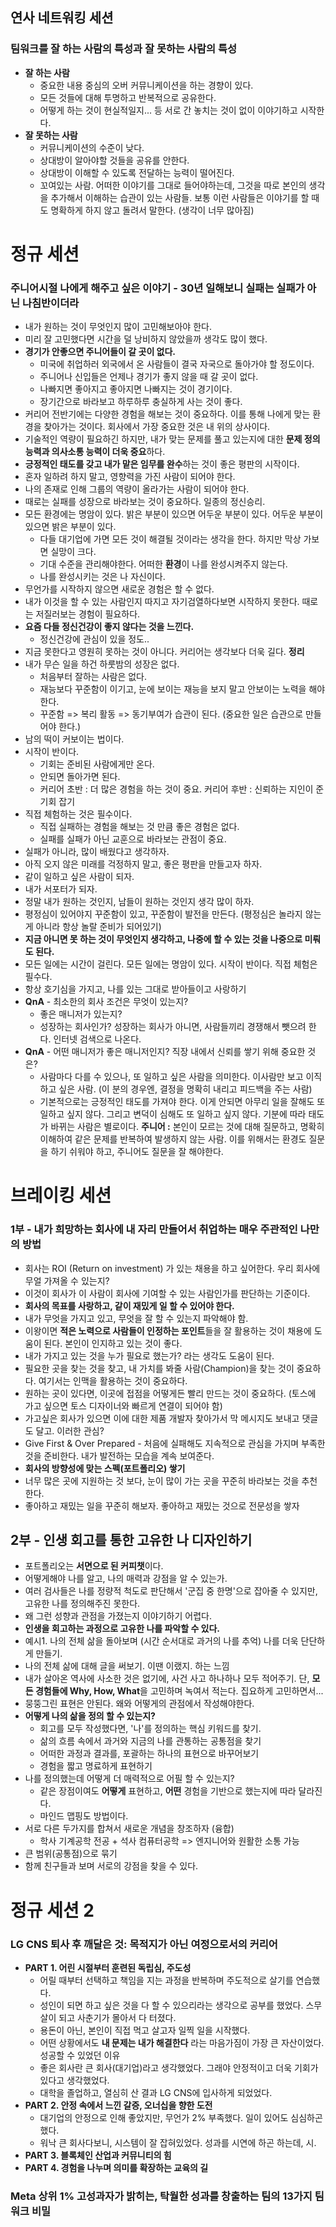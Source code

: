 ## 연사 네트워킹 세션
### 팀워크를 잘 하는 사람의 특성과 잘 못하는 사람의 특성
- **잘 하는 사람**
	- 중요한 내용 중심의 오버 커뮤니케이션을 하는 경향이 있다.
	- 모든 것들에 대해 투명하고 반복적으로 공유한다.
	- 어떻게 하는 것이 현실적일지... 등 서로 간 놓치는 것이 없이 이야기하고 시작한다.
- **잘 못하는 사람**
	- 커뮤니케이션의 수준이 낮다. 
	- 상대방이 알아야할 것들을 공유를 안한다.
	- 상대방이 이해할 수 있도록 전달하는 능력이 떨어진다.
	- 꼬여있는 사람. 어떠한 이야기를 그대로 들어야하는데, 그것을 따로 본인의 생각을 추가해서 이해하는 습관이 있는 사람들. 보통 이런 사람들은 이야기를 할 때도 명확하게 하지 않고 돌려서 말한다. (생각이 너무 많아짐)
# 정규 세션
### 주니어시절 나에게 해주고 싶은 이야기 - 30년 일해보니 실패는 실패가 아닌 나침반이더라
- 내가 원하는 것이 무엇인지 많이 고민해보아야 한다.
- 미리 잘 고민했다면 시간을 덜 낭비하지 않았을까 생각도 많이 했다.
- **경기가 안좋으면 주니어들이 갈 곳이 없다.**
	- 미국에 취업하러 외국에서 온 사람들이 결국 자국으로 돌아가야 할 정도이다.
	- 주니어나 신입들은 언제나 경기가 좋지 않을 때 갈 곳이 없다.
	- 나빠지면 좋아지고 좋아지면 나빠지는 것이 경기이다. 
	- 장기간으로 바라보고 하루하루 충실하게 사는 것이 좋다.
- 커리어 전반기에는 다양한 경험을 해보는 것이 중요하다. 이를 통해 나에게 맞는 환경을 찾아가는 것이다. 회사에서 가장 중요한 것은 내 위의 상사이다.
- 기술적인 역량이 필요하긴 하지만, 내가 맞는 문제를 풀고 있는지에 대한 **문제 정의 능력과 의사소통 능력이 더욱 중요**하다.
- **긍정적인 태도를 갖고 내가 맡은 임무를 완수**하는 것이 좋은 평판의 시작이다.
- 혼자 일하려 하지 말고, 영향력을 가진 사람이 되어야 한다.
- 나의 존재로 인해 그룹의 역량이 올라가는 사람이 되어야 한다.
- 때로는 실패를 성장으로 바라보는 것이 중요하다. 일종의 정신승리.
- 모든 환경에는 명암이 있다. 밝은 부분이 있으면 어두운 부분이 있다. 어두운 부분이 있으면 밝은 부분이 있다.
	- 다들 대기업에 가면 모든 것이 해결될 것이라는 생각을 한다. 하지만 막상 가보면 실망이 크다.
	- 기대 수준을 관리해야한다. 어떠한 **환경**이 나를 완성시켜주지 않는다.
	- 나를 완성시키는 것은 나 자신이다.
- 무언가를 시작하지 않으면 새로운 경험은 할 수 없다.
- 내가 이것을 할 수 있는 사람인지 따지고 자기검열하다보면 시작하지 못한다. 때로는 저질러보는 경험이 필요하다.
- **요즘 다들 정신건강이 좋지 않다는 것을 느낀다.**
	- 정신건강에 관심이 있을 정도..
- 지금 못한다고 영원히 못하는 것이 아니다. 커리어는 생각보다 더욱 길다.
**정리**
- 내가 무슨 일을 하건 하룻밤의 성장은 없다.
	- 처음부터 잘하는 사람은 없다.
	- 재능보다 꾸준함이 이기고, 눈에 보이는 재능을 보지 말고 안보이는 노력을 해야한다.
	- 꾸준함 => 복리 활동 => 동기부여가 습관이 된다. (중요한 일은 습관으로 만들어야 한다.)
- 남의 떡이 커보이는 법이다.
- 시작이 반이다. 
	- 기회는 준비된 사람에게만 온다.
	- 안되면 돌아가면 된다.
	- 커리어 초반 : 더 많은 경험을 하는 것이 중요. 커리어 후반 : 신뢰하는 지인이 준 기회 잡기
- 직접 체험하는 것은 필수이다.
	- 직접 실패하는 경험을 해보는 것 만큼 좋은 경험은 없다.
	- 실패를 실패가 아닌 교훈으로 바라보는 관점이 중요.
- 실패가 아니라, 많이 배웠다고 생각하자.
- 아직 오지 않은 미래를 걱정하지 말고, 좋은 평판을 만들고자 하자.
- 같이 일하고 싶은 사람이 되자.
- 내가 서포터가 되자.
- 정말 내가 원하는 것인지, 남들이 원하는 것인지 생각 많이 하자.
- 평정심이 있어야지 꾸준함이 있고, 꾸준함이 발전을 만든다. (평정심은 놀라지 않는게 아니라 항상 놀랄 준비가 되어있기)
- **지금 아니면 못 하는 것이 무엇인지 생각하고, 나중에 할 수 있는 것을 나중으로 미뤄도 된다.**
- 모든 일에는 시간이 걸린다. 모든 일에는 명암이 있다. 시작이 반이다. 직접 체험은 필수다. 
- 항상 호기심을 가지고, 나를 있는 그대로 받아들이고 사랑하기
- **QnA** - 최소한의 회사 조건은 무엇이 있는지?
	- 좋은 매니저가 있는지?
	- 성장하는 회사인가? 성장하는 회사가 아니면, 사람들끼리 경쟁해서 뺏으려 한다. 인터넷 검색으로 나온다.
- **QnA** - 어떤 매니저가 좋은 매니저인지? 직장 내에서 신뢰를 쌓기 위해 중요한 것은?
	- 사람마다 다를 수 있으나, 또 일하고 싶은 사람을 의미한다. 이사람만 보고 이직하고 싶은 사람. (이 분의 경우엔, 결정을 명확히 내리고 피드백을 주는 사람)
	- 기본적으로는 긍정적인 태도를 가져야 한다. 이게 안되면 아무리 일을 잘해도 또 일하고 싶지 않다. 그리고 변덕이 심해도 또 일하고 싶지 않다. 기분에 따라 태도가 바뀌는 사람은 별로이다. **주니어 :** 본인이 모르는 것에 대해 질문하고, 명확히 이해하여 같은 문제를 반복하여 발생하지 않는 사람. 이를 위해서는 환경도 질문을 하기 쉬워야 하고, 주니어도 질문을 잘 해야한다.
# 브레이킹 세션
### 1부 - 내가 희망하는 회사에 내 자리 만들어서 취업하는 매우 주관적인 나만의 방법
- 회사는 ROI (Return on investment) 가 있는 채용을 하고 싶어한다. 우리 회사에 무얼 가져올 수 있는지?
- 이것이 회사가 이 사람이 회사에 기여할 수 있는 사람인가를 판단하는 기준이다.
- **회사의 목표를 사랑하고, 같이 재밌게 일 할 수 있어야 한다.**
- 내가 무엇을 가지고 있고, 무엇을 잘 할 수 있는지 파악해야 함.
- 이왕이면 **적은 노력으로 사람들이 인정하는 포인트**들을 잘 활용하는 것이 채용에 도움이 된다. 본인이 인지하고 있는 것이 좋다.
- 내가 가지고 있는 것을 누가 필요로 했는가? 라는 생각도 도움이 된다.
- 필요한 곳을 찾는 것을 찾고, 내 가치를 봐줄 사람(Champion)을 찾는 것이 중요하다. 여기서는 인맥을 활용하는 것이 중요하다.
- 원하는 곳이 있다면, 이곳에 접점을 어떻게든 빨리 만드는 것이 중요하다. (토스에 가고 싶으면 토스 디자이너와 빠르게 연결이 되어야 함)
- 가고싶은 회사가 있으면 이에 대한 제품 개발자 찾아가서 막 메시지도 보내고 댓글도 달고. 이러한 관심?
- Give First & Over Prepared - 처음에 실패해도 지속적으로 관심을 가지며 부족한 것을 준비한다. 내가 발전하는 모습을 계속 보여준다.
- **회사의 방향성에 맞는 스펙(포트폴리오) 쌓기**
- 너무 많은 곳에 지원하는 것 보다, 눈이 많이 가는 곳을 꾸준히 바라보는 것을 추천한다.
- 좋아하고 재밌는 일을 꾸준히 해보자. 좋아하고 재밌는 것으로 전문성을 쌓자
## 2부 - 인생 회고를 통한 고유한 나 디자인하기
- 포트폴리오는 **서면으로 된 커피챗**이다.
- 어떻게해야 나를 알고, 나의 매력과 강점을 알 수 있는가.
- 여러 검사들은 나를 정량적 척도로 판단해서 '군집 중 한명'으로 잡아줄 수 있지만, 고유한 나를 정의해주진 못한다.
- 왜 그런 성향과 관점을 가졌는지 이야기하기 어렵다.
- **인생을 회고하는 과정으로 고유한 나를 파악할 수 있다.**
- 예시1. 나의 전체 삶을 돌아보며 (시간 순서대로 과거의 나를 추억) 나를 더욱 단단하게 만들기. 
- 나의 전체 삶에 대해 글을 써보기. 이땐 이랬지. 하는 느낌
- 내가 살아온 역사에 사소한 것은 없기에, 사건 사고 하나하나 모두 적어주기. 단, **모든 경험들에 Why, How, What**을 고민하며 녹여서 적는다. 집요하게 고민하면서...
- 뭉뚱그린 표현은 안된다. 왜와 어떻게의 관점에서 작성해야한다.
- **어떻게 나의 삶을 정의 할 수 있는지?**
	- 회고를 모두 작성했다면, '나'를 정의하는 핵심 키워드를 찾기.
	- 삶의 흐름 속에서 과거와 지금의 나를 관통하는 공통점을 찾기
	- 어떠한 과정과 결과를, 포괄하는 하나의 표현으로 바꾸어보기
	- 경험을 짧고 명료하게 표현하기
- 나를 정의했는데 어떻게 더 매력적으로 어필 할 수 있는지?
	- 같은 장점이여도 **어떻게** 표현하고, **어떤** 경험을 기반으로 했는지에 따라 달라진다.
	- 마인드 맵핑도 방법이다.
- 서로 다른 두가지를 합쳐서 새로운 개념을 창조하자 (융합)
	- 학사 기계공학 전공 + 석사 컴퓨터공학 => 엔지니어와 원활한 소통 가능
- 큰 범위(공통점)으로 묶기
- 함께 친구들과 보며 서로의 강점을 찾을 수 있다.
# 정규 세션 2
###  LG CNS 퇴사 후 깨달은 것: 목적지가 아닌 여정으로서의 커리어
- **PART 1. 어린 시절부터 훈련된 독립심, 주도성**
	- 어릴 때부터 선택하고 책임을 지는 과정을 반복하며 주도적으로 살기를 연습했다.
	- 성인이 되면 하고 싶은 것을 다 할 수 있으리라는 생각으로 공부를 했었다. 스무살이 되고 사춘기가 몰아서 다 터졌다.
	- 용돈이 아닌, 본인이 직접 먹고 살고자 일찍 일을 시작했다.
	- 어떤 상황에서도 **내 문제는 내가 해결한다** 라는 마음가짐이 가장 큰 자산이었다. 성공할 수 있었던 이유
	- 좋은 회사란 큰 회사(대기업)라고 생각했었다. 그래야 안정적이고 더욱 기회가 있다고 생각했었다. 
	- 대학을 졸업하고, 열심히 산 결과 LG CNS에 입사하게 되었었다.
- **PART 2. 안정 속에서 느낀 갈증, 오너십을 향한 도전**
	- 대기업의 안정으로 인해 좋았지만, 무언가 2% 부족했다. 일이 있어도 심심하곤 했다.
	- 워낙 큰 회사다보니, 시스템이 잘 잡혀있었다. 성과를 시연에 하곤 하는데, 시.
- **PART 3. 블록체인 산업과 커뮤니티의 힘**
- **PART 4. 경험을 나누며 의미를 확장하는 교육의 길**
### Meta 상위 1% 고성과자가 밝히는, 탁월한 성과를 창출하는 팀의 13가지 팀워크 비밀
